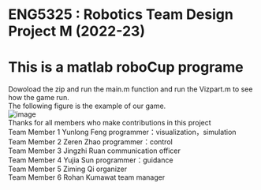 # ENG5325 : Robotics Team Design Project M (2022-23)  
# This is a matlab roboCup programe  
Dowoload the zip and run the main.m function and run the Vizpart.m to see how the game run.  
The following figure is the example of our game.  
![image](https://user-images.githubusercontent.com/68543461/232842883-af90ce5d-66df-453c-889d-576043356d54.png)  
Thanks for all members who make contributions in this project  
Team Member 1	Yunlong Feng	programmer：visualization，simulation  
Team Member 2	Zeren Zhao	programmer：control  
Team Member 3	Jingzhi Ruan	communication officer  
Team Member 4	Yujia Sun	programmer：guidance  
Team Member 5	Ziming Qi	organizer  
Team Member 6	Rohan Kumawat	team manager  
